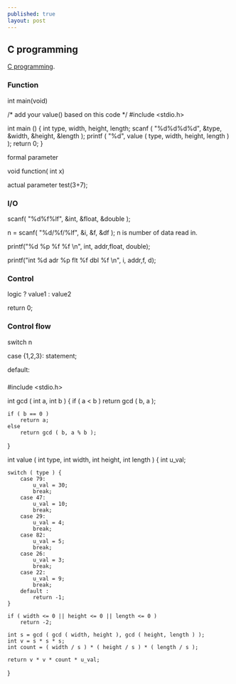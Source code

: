 ```yaml
---
published: true
layout: post
---
```

## C programming

 [C programming](https://www.coursera.org/learn/c-bian-cheng/lecture/Ju1yP/4-5-use-function-to-simplify-program).

### Function

int main(void)


/* add your value() based on this code */
#include <stdio.h>


int main ()
{
	int type, width, height, length;
	scanf ( "%d%d%d%d", &type, &width, &height, &length );
	printf ( "%d", value ( type, width, height, length ) );
	return 0;
}


formal parameter

void function( int x)


actual parameter
test(3+7);


### I/O 

scanf( "%d%f%lf", &int, &float, &double );


n = scanf( "%d/%f/%lf", &i, &f, &df );
n is number of data read in.


printf("%d %p %f %f \n", int, addr,float, double);

printf("int %d adr %p  flt %f dbl %f \n", i, addr,f, d);


### Control

  logic ? value1 : value2
  
  return 0;
  
  
  
  
### Control flow  
switch n

case {1,2,3}:
	statement;

default:

  
  
###    




#include <stdio.h>

int gcd ( int a, int b )
{
	if ( a < b ) return gcd ( b, a );
	
	if ( b == 0 )
		return a;
	else
		return gcd ( b, a % b );
}

int value ( int type, int width, int height, int length )
{
	int u_val;

	switch ( type ) {
		case 79:
			u_val = 30;
			break;
		case 47:
			u_val = 10;
			break;
		case 29:
			u_val = 4;
			break;
		case 82:
			u_val = 5;
			break;
		case 26:
			u_val = 3;
			break;
		case 22:
			u_val = 9;
			break;
		default :
			return -1;
	}

	if ( width <= 0 || height <= 0 || length <= 0 )
		return -2;
	
	int s = gcd ( gcd ( width, height ), gcd ( height, length ) );
	int v = s * s * s;
	int count = ( width / s ) * ( height / s ) * ( length / s );
	
	return v * v * count * u_val;
}